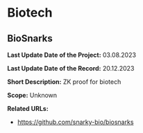# Biotech

## BioSnarks

**Last Update Date of the Project:** 03.08.2023

**Last Update Date of the Record:** 20.12.2023

**Short Description:** ZK proof for biotech

**Scope:** Unknown

**Related URLs:** 

- https://github.com/snarky-bio/biosnarks